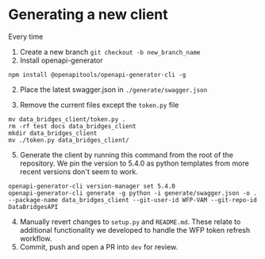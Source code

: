 # Generating a new client 

Every time


1. Create a new branch `git checkout -b new_branch_name`
2. Install openapi-generator

```npm install @openapitools/openapi-generator-cli -g```

2. Place the latest swagger.json in `./generate/swagger.json`

3. Remove the current files except the `token.py` file

```
mv data_bridges_client/token.py .
rm -rf test docs data_bridges_client
mkdir data_bridges_client
mv ./token.py data_bridges_client/
```

5. Generate the client by running this command from the root of the repository. We pin the version to 5.4.0 as python templates from more recent versions don't seem to work.
```
openapi-generator-cli version-manager set 5.4.0
openapi-generator-cli generate -g python -i generate/swagger.json -o . --package-name data_bridges_client --git-user-id WFP-VAM --git-repo-id DataBridgesAPI
```
4. Manually revert changes to `setup.py` and `README.md`. These relate to additional functionality we developed to handle the WFP token refresh workflow.
5. Commit, push and open a PR into `dev` for review.